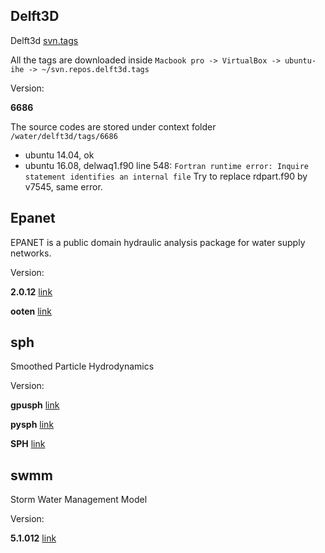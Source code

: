 ## Delft3D

Delft3d [svn.tags](https://svn.oss.deltares.nl/repos/delft3d/tags)

All the tags are downloaded inside `Macbook pro -> VirtualBox -> ubuntu-ihe -> ~/svn.repos.delft3d.tags`

Version:

**6686**

The source codes are stored under context folder `/water/delft3d/tags/6686`

* ubuntu 14.04, ok
* ubuntu 16.08, delwaq1.f90 line 548:
  `Fortran runtime error: Inquire statement identifies an internal file`
  Try to replace rdpart.f90 by v7545, same error.

## Epanet

EPANET is a public domain hydraulic analysis package for water supply networks.

Version:

**2.0.12** [link](http://epanet.de/linux/index.html)

**ooten** [link](https://github.com/sdteffen/ooten)

## sph

Smoothed Particle Hydrodynamics

Version:

**gpusph** [link](https://github.com/GPUSPH/gpusph)

**pysph** [link](https://github.com/pypr/pysph)

**SPH** [link](https://github.com/rosamu/SPH)

## swmm

Storm Water Management Model

Version:

**5.1.012** [link](https://www.epa.gov/water-research/storm-water-management-model-swmm)
